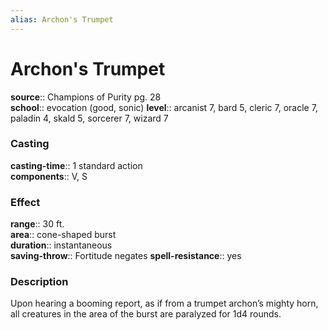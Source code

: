 ```yaml
---
alias: Archon's Trumpet
---
```


# Archon's Trumpet 

**source**:: Champions of Purity pg. 28  
**school**:: evocation (good, sonic)
**level**:: arcanist 7, bard 5, cleric 7, oracle 7, paladin 4, skald 5, sorcerer 7, wizard 7

### Casting 

**casting-time**:: 1 standard action  
**components**:: V, S

### Effect 

**range**:: 30 ft.  
**area**:: cone-shaped burst  
**duration**:: instantaneous  
**saving-throw**:: Fortitude negates
**spell-resistance**:: yes

### Description 

Upon hearing a booming report, as if from a trumpet archon’s mighty horn, all creatures in the area of the burst are paralyzed for 1d4 rounds.
